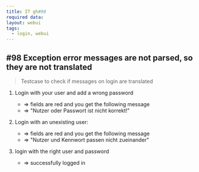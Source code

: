 ```yaml
---
title: IT gh#98 
required data:  
layout: webui
tags:
  - login, webui
---
```

## #98 Exception error messages are not parsed, so they are not translated

> Testcase to check if messages on login are translated

1. Login with your user and add a wrong password
	* => fields are red and you get the following message
	* => "Nutzer oder Passwort ist nicht korrekt!"

2. Login with an unexisting user:
	* => fields are red and you get the following message
	* => "Nutzer und Kennwort passen nicht zueinander"

3. login with the right user and password
	* => successfully logged in

